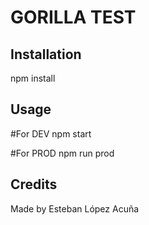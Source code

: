 # GORILLA TEST

## Installation

npm install

## Usage

#For DEV
npm start

#For PROD
npm run prod

## Credits

Made by Esteban López Acuña
